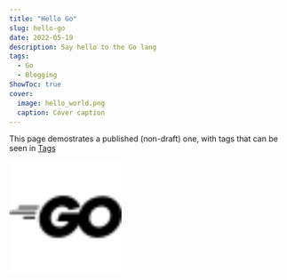 ```yaml
---
title: "Hello Go"
slug: hello-go
date: 2022-05-19
description: Say hello to the Go lang
tags:
  - Go
  - Blogging
ShowToc: true
cover:
  image: hello_world.png
  caption: Cover caption
---
```


This page demostrates a published (non-draft) one, with tags that can be seen
in [Tags](/tags)

<img src="go.svg" alt="Go logo" style="width: 40%" no-zoom>
